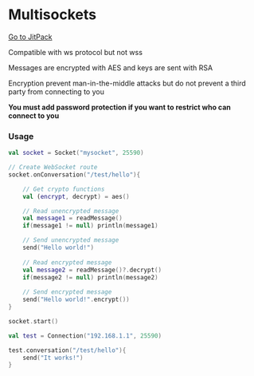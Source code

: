 # Multisockets

[Go to JitPack](https://jitpack.io/#hazae41/multisockets)

Compatible with ws protocol but not wss

Messages are encrypted with AES and keys are sent with RSA

Encryption prevent man-in-the-middle attacks but do not prevent a third party from connecting to you

**You must add password protection if you want to restrict who can connect to you**

### Usage

```kotlin
val socket = Socket("mysocket", 25590)

// Create WebSocket route
socket.onConversation("/test/hello"){

    // Get crypto functions
    val (encrypt, decrypt) = aes()

    // Read unencrypted message
    val message1 = readMessage()
    if(message1 != null) println(message1)

    // Send unencrypted message
    send("Hello world!") 
    
    // Read encrypted message
    val message2 = readMessage()?.decrypt()
    if(message2 != null) println(message2)
    
    // Send encrypted message
    send("Hello world!".encrypt()) 
}

socket.start()

val test = Connection("192.168.1.1", 25590)

test.conversation("/test/hello"){
    send("It works!")
}


```